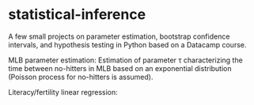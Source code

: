 # statistical-inference
A few small projects on parameter estimation, bootstrap confidence intervals, and hypothesis testing in Python based on a Datacamp course.

MLB parameter estimation: Estimation of parameter τ characterizing the time between no-hitters in MLB based on an exponential distribution (Poisson process for no-hitters is assumed).

Literacy/fertility linear regression:
